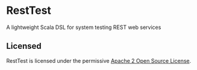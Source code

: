 # RestTest

A lightweight Scala DSL for system testing REST web services

## Licensed

RestTest is licensed under the permissive [Apache 2 Open Source License](http://www.apache.org/licenses/LICENSE-2.0.txt).